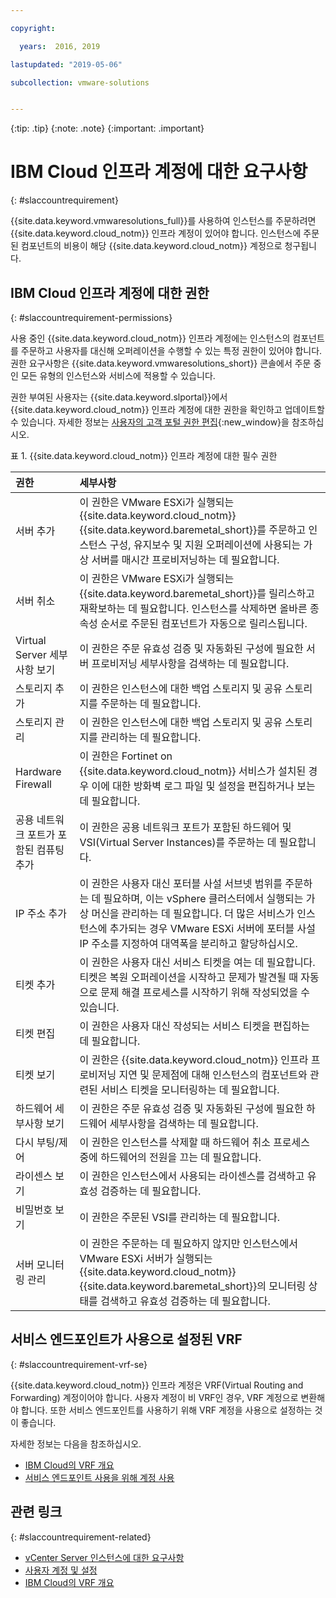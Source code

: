 ```yaml
---

copyright:

  years:  2016, 2019

lastupdated: "2019-05-06"

subcollection: vmware-solutions


---
```


{:tip: .tip}
{:note: .note}
{:important: .important}

# IBM Cloud 인프라 계정에 대한 요구사항
{: #slaccountrequirement}

{{site.data.keyword.vmwaresolutions_full}}를 사용하여 인스턴스를 주문하려면 {{site.data.keyword.cloud_notm}} 인프라 계정이 있어야 합니다. 인스턴스에 주문된 컴포넌트의 비용이 해당 {{site.data.keyword.cloud_notm}} 계정으로 청구됩니다.

## IBM Cloud 인프라 계정에 대한 권한
{: #slaccountrequirement-permissions}

사용 중인 {{site.data.keyword.cloud_notm}} 인프라 계정에는 인스턴스의 컴포넌트를 주문하고 사용자를 대신해 오퍼레이션을 수행할 수 있는 특정 권한이 있어야 합니다. 권한 요구사항은 {{site.data.keyword.vmwaresolutions_short}} 콘솔에서 주문 중인 모든 유형의 인스턴스와 서비스에 적용할 수 있습니다.

권한 부여된 사용자는 {{site.data.keyword.slportal}}에서 {{site.data.keyword.cloud_notm}} 인프라 계정에 대한 권한을 확인하고 업데이트할 수 있습니다. 자세한 정보는 [사용자의 고객 포털 권한 편집](/docs/customer-portal?topic=customer-portal-customerportal_accuserprof#cp_editusercpperm){:new_window}을 참조하십시오.

표 1. {{site.data.keyword.cloud_notm}} 인프라 계정에 대한 필수 권한

|권한         |세부사항                                 |
|:------------------ |:--------------------------------------- |
|서버 추가 |이 권한은 VMware ESXi가 실행되는 {{site.data.keyword.cloud_notm}} {{site.data.keyword.baremetal_short}}를 주문하고 인스턴스 구성, 유지보수 및 지원 오퍼레이션에 사용되는 가상 서버를 매시간 프로비저닝하는 데 필요합니다. |
|서버 취소 |이 권한은 VMware ESXi가 실행되는 {{site.data.keyword.baremetal_short}}를 릴리스하고 재확보하는 데 필요합니다. 인스턴스를 삭제하면 올바른 종속성 순서로 주문된 컴포넌트가 자동으로 릴리스됩니다. |
|Virtual Server 세부사항 보기 |이 권한은 주문 유효성 검증 및 자동화된 구성에 필요한 서버 프로비저닝 세부사항을 검색하는 데 필요합니다. |
|스토리지 추가 |이 권한은 인스턴스에 대한 백업 스토리지 및 공유 스토리지를 주문하는 데 필요합니다. |
|스토리지 관리 |이 권한은 인스턴스에 대한 백업 스토리지 및 공유 스토리지를 관리하는 데 필요합니다. |
|Hardware Firewall |이 권한은 Fortinet on {{site.data.keyword.cloud_notm}} 서비스가 설치된 경우 이에 대한 방화벽 로그 파일 및 설정을 편집하거나 보는 데 필요합니다. |
| 공용 네트워크 포트가 포함된 컴퓨팅 추가 |이 권한은 공용 네트워크 포트가 포함된 하드웨어 및 VSI(Virtual Server Instances)를 주문하는 데 필요합니다. |
|IP 주소 추가 |이 권한은 사용자 대신 포터블 사설 서브넷 범위를 주문하는 데 필요하며, 이는 vSphere 클러스터에서 실행되는 가상 머신을 관리하는 데 필요합니다. 더 많은 서비스가 인스턴스에 추가되는 경우 VMware ESXi 서버에 포터블 사설 IP 주소를 지정하여 대역폭을 분리하고 할당하십시오. |
|티켓 추가 |이 권한은 사용자 대신 서비스 티켓을 여는 데 필요합니다. 티켓은 복원 오퍼레이션을 시작하고 문제가 발견될 때 자동으로 문제 해결 프로세스를 시작하기 위해 작성되었을 수 있습니다. |
|티켓 편집 |이 권한은 사용자 대신 작성되는 서비스 티켓을 편집하는 데 필요합니다. |
|티켓 보기 |이 권한은 {{site.data.keyword.cloud_notm}} 인프라 프로비저닝 지연 및 문제점에 대해 인스턴스의 컴포넌트와 관련된 서비스 티켓을 모니터링하는 데 필요합니다. |
|하드웨어 세부사항 보기 |이 권한은 주문 유효성 검증 및 자동화된 구성에 필요한 하드웨어 세부사항을 검색하는 데 필요합니다. |
| 다시 부팅/제어 | 이 권한은 인스턴스를 삭제할 때 하드웨어 취소 프로세스 중에 하드웨어의 전원을 끄는 데 필요합니다. |
|라이센스 보기 |이 권한은 인스턴스에서 사용되는 라이센스를 검색하고 유효성 검증하는 데 필요합니다. |
|비밀번호 보기 |이 권한은 주문된 VSI를 관리하는 데 필요합니다. |
| 서버 모니터링 관리 |이 권한은 주문하는 데 필요하지 않지만 인스턴스에서 VMware ESXi 서버가 실행되는 {{site.data.keyword.cloud_notm}} {{site.data.keyword.baremetal_short}}의 모니터링 상태를 검색하고 유효성 검증하는 데 필요합니다. |

## 서비스 엔드포인트가 사용으로 설정된 VRF
{: #slaccountrequirement-vrf-se}

{{site.data.keyword.cloud_notm}} 인프라 계정은 VRF(Virtual Routing and Forwarding) 계정이어야 합니다. 사용자 계정이 비 VRF인 경우, VRF 계정으로 변환해야 합니다. 또한 서비스 엔드포인트를 사용하기 위해 VRF 계정을 사용으로 설정하는 것이 좋습니다.

자세한 정보는 다음을 참조하십시오.
* [IBM Cloud의 VRF 개요](/docs/infrastructure/direct-link?topic=direct-link-overview-of-virtual-routing-and-forwarding-vrf-on-ibm-cloud)
* [서비스 엔드포인트 사용을 위해 계정 사용](/docs/services/service-endpoint?topic=service-endpoint-getting-started#cs_cli_install_steps)

## 관련 링크
{: #slaccountrequirement-related}

* [vCenter Server 인스턴스에 대한 요구사항](/docs/services/vmwaresolutions/vcenter?topic=vmware-solutions-vc_planning)
* [사용자 계정 및 설정](/docs/services/vmwaresolutions/vmonic?topic=vmware-solutions-useraccount)
* [IBM Cloud의 VRF 개요](/docs/infrastructure/direct-link?topic=direct-link-overview-of-virtual-routing-and-forwarding-vrf-on-ibm-cloud)
